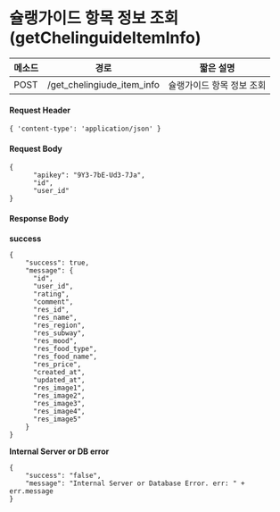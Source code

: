 # 슐랭가이드 항목 정보 조회 (getChelinguideItemInfo)

| 메소드 |        경로            | 짧은 설명           |
| ------ | --------------------- | ------------------ |
| POST   | /get_chelingiude_item_info | 슐랭가이드 항목 정보 조회 |


#### Request Header

```
{ 'content-type': 'application/json' }
```

#### Request Body

```
{
      "apikey": "9Y3-7bE-Ud3-7Ja",
      "id",
      "user_id"
}
```

#### Response Body

**success**

```
{
    "success": true,
    "message": {
      "id",
      "user_id",
      "rating",
      "comment",
      "res_id",
      "res_name",
      "res_region",
      "res_subway",
      "res_mood",
      "res_food_type",
      "res_food_name",
      "res_price",
      "created_at",
      "updated_at",
      "res_image1",
      "res_image2",
      "res_image3",
      "res_image4",
      "res_image5"
    }
}
```

**Internal Server or DB error**

```
{
	"success": "false",
	"message": "Internal Server or Database Error. err: " + err.message
}
```
